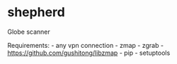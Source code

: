 # shepherd
Globe scanner

Requirements:
    - any vpn connection
    - zmap
    - zgrab
    - https://github.com/gushitong/libzmap
    - pip
    - setuptools